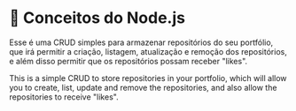 #  🚀️ Conceitos do Node.js

Esse é uma CRUD simples para armazenar repositórios do seu portfólio, que irá permitir a criação, listagem, atualização e remoção dos repositórios, e além disso permitir que os repositórios possam receber "likes".

This is a simple CRUD to store repositories in your portfolio, which will allow you to create, list, update and remove the repositories, and also allow the repositories to receive "likes".
